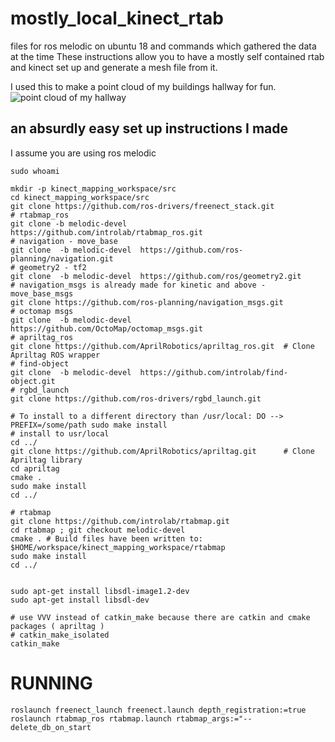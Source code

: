 # mostly_local_kinect_rtab

files for ros melodic on ubuntu 18 and commands which gathered the data at the time
These instructions allow you to have a mostly self contained rtab and kinect set up and generate a mesh file from it.

I used this to make a point cloud of my buildings hallway for fun.
![point cloud of my hallway ](./media/my_hallway_pointcloud.gif "point cloud of my hallway")

## an absurdly easy set up instructions I made
I assume you are using ros melodic
```
sudo whoami

mkdir -p kinect_mapping_workspace/src
cd kinect_mapping_workspace/src
git clone https://github.com/ros-drivers/freenect_stack.git
# rtabmap_ros
git clone -b melodic-devel  https://github.com/introlab/rtabmap_ros.git
# navigation - move_base
git clone  -b melodic-devel  https://github.com/ros-planning/navigation.git
# geometry2 - tf2
git clone  -b melodic-devel  https://github.com/ros/geometry2.git
# navigation_msgs is already made for kinetic and above - move_base_msgs
git clone https://github.com/ros-planning/navigation_msgs.git
# octomap msgs
git clone  -b melodic-devel  https://github.com/OctoMap/octomap_msgs.git
# apriltag_ros
git clone https://github.com/AprilRobotics/apriltag_ros.git  # Clone Apriltag ROS wrapper
# find-object
git clone  -b melodic-devel  https://github.com/introlab/find-object.git
# rgbd_launch
git clone https://github.com/ros-drivers/rgbd_launch.git

# To install to a different directory than /usr/local: DO --> PREFIX=/some/path sudo make install
# install to usr/local
cd ../
git clone https://github.com/AprilRobotics/apriltag.git      # Clone Apriltag library
cd apriltag
cmake .
sudo make install
cd ../

# rtabmap
git clone https://github.com/introlab/rtabmap.git
cd rtabmap ; git checkout melodic-devel
cmake . # Build files have been written to: $HOME/workspace/kinect_mapping_workspace/rtabmap
sudo make install
cd ../


sudo apt-get install libsdl-image1.2-dev
sudo apt-get install libsdl-dev

# use VVV instead of catkin_make because there are catkin and cmake packages ( apriltag )
# catkin_make_isolated
catkin_make
```


# RUNNING
```
roslaunch freenect_launch freenect.launch depth_registration:=true
roslaunch rtabmap_ros rtabmap.launch rtabmap_args:="--delete_db_on_start
```

